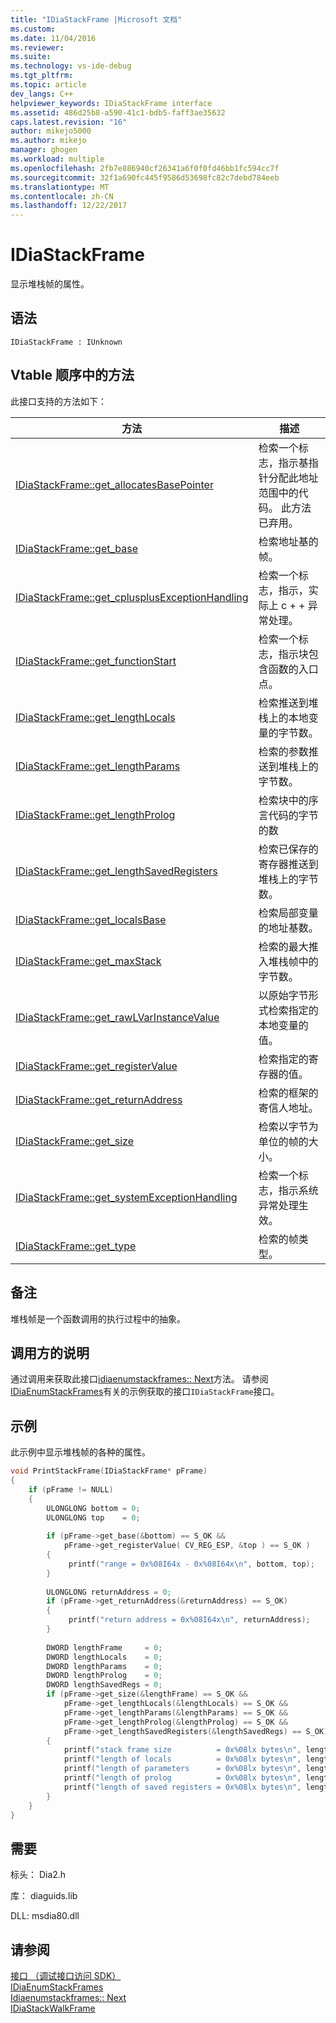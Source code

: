 ```yaml
---
title: "IDiaStackFrame |Microsoft 文档"
ms.custom: 
ms.date: 11/04/2016
ms.reviewer: 
ms.suite: 
ms.technology: vs-ide-debug
ms.tgt_pltfrm: 
ms.topic: article
dev_langs: C++
helpviewer_keywords: IDiaStackFrame interface
ms.assetid: 486d25b8-a590-41c1-bdb5-faff3ae35632
caps.latest.revision: "16"
author: mikejo5000
ms.author: mikejo
manager: ghogen
ms.workload: multiple
ms.openlocfilehash: 2fb7e886940cf26341a6f0f0fd46bb1fc594cc7f
ms.sourcegitcommit: 32f1a690fc445f9586d53698fc82c7debd784eeb
ms.translationtype: MT
ms.contentlocale: zh-CN
ms.lasthandoff: 12/22/2017
---
```

# <a name="idiastackframe"></a>IDiaStackFrame
显示堆栈帧的属性。  
  
## <a name="syntax"></a>语法  
  
```  
IDiaStackFrame : IUnknown  
```  
  
## <a name="methods-in-vtable-order"></a>Vtable 顺序中的方法  
 此接口支持的方法如下：  
  
|方法|描述|  
|------------|-----------------|  
|[IDiaStackFrame::get_allocatesBasePointer](../../debugger/debug-interface-access/idiastackframe-get-allocatesbasepointer.md)|检索一个标志，指示基指针分配此地址范围中的代码。 此方法已弃用。|  
|[IDiaStackFrame::get_base](../../debugger/debug-interface-access/idiastackframe-get-base.md)|检索地址基的帧。|  
|[IDiaStackFrame::get_cplusplusExceptionHandling](../../debugger/debug-interface-access/idiastackframe-get-cplusplusexceptionhandling.md)|检索一个标志，指示，实际上 c + + 异常处理。|  
|[IDiaStackFrame::get_functionStart](../../debugger/debug-interface-access/idiastackframe-get-functionstart.md)|检索一个标志，指示块包含函数的入口点。|  
|[IDiaStackFrame::get_lengthLocals](../../debugger/debug-interface-access/idiastackframe-get-lengthlocals.md)|检索推送到堆栈上的本地变量的字节数。|  
|[IDiaStackFrame::get_lengthParams](../../debugger/debug-interface-access/idiastackframe-get-lengthparams.md)|检索的参数推送到堆栈上的字节数。|  
|[IDiaStackFrame::get_lengthProlog](../../debugger/debug-interface-access/idiastackframe-get-lengthprolog.md)|检索块中的序言代码的字节的数|  
|[IDiaStackFrame::get_lengthSavedRegisters](../../debugger/debug-interface-access/idiastackframe-get-lengthsavedregisters.md)|检索已保存的寄存器推送到堆栈上的字节数。|  
|[IDiaStackFrame::get_localsBase](../../debugger/debug-interface-access/idiastackframe-get-localsbase.md)|检索局部变量的地址基数。|  
|[IDiaStackFrame::get_maxStack](../../debugger/debug-interface-access/idiastackframe-get-maxstack.md)|检索的最大推入堆栈帧中的字节数。|  
|[IDiaStackFrame::get_rawLVarInstanceValue](../../debugger/debug-interface-access/idiastackframe-get-rawlvarinstancevalue.md)|以原始字节形式检索指定的本地变量的值。|  
|[IDiaStackFrame::get_registerValue](../../debugger/debug-interface-access/idiastackframe-get-registervalue.md)|检索指定的寄存器的值。|  
|[IDiaStackFrame::get_returnAddress](../../debugger/debug-interface-access/idiastackframe-get-returnaddress.md)|检索的框架的寄信人地址。|  
|[IDiaStackFrame::get_size](../../debugger/debug-interface-access/idiastackframe-get-size.md)|检索以字节为单位的帧的大小。|  
|[IDiaStackFrame::get_systemExceptionHandling](../../debugger/debug-interface-access/idiastackframe-get-systemexceptionhandling.md)|检索一个标志，指示系统异常处理生效。|  
|[IDiaStackFrame::get_type](../../debugger/debug-interface-access/idiastackframe-get-type.md)|检索的帧类型。|  
  
## <a name="remarks"></a>备注  
 堆栈帧是一个函数调用的执行过程中的抽象。  
  
## <a name="notes-for-callers"></a>调用方的说明  
 通过调用来获取此接口[idiaenumstackframes:: Next](../../debugger/debug-interface-access/idiaenumstackframes-next.md)方法。 请参阅[IDiaEnumStackFrames](../../debugger/debug-interface-access/idiaenumstackframes.md)有关的示例获取的接口`IDiaStackFrame`接口。  
  
## <a name="example"></a>示例  
 此示例中显示堆栈帧的各种的属性。  
  
```C++  
void PrintStackFrame(IDiaStackFrame* pFrame)  
{  
    if (pFrame != NULL)  
    {  
        ULONGLONG bottom = 0;  
        ULONGLONG top    = 0;  
  
        if (pFrame->get_base(&bottom) == S_OK &&  
            pFrame->get_registerValue( CV_REG_ESP, &top ) == S_OK )  
        {  
             printf("range = 0x%08I64x - 0x%08I64x\n", bottom, top);  
        }  
  
        ULONGLONG returnAddress = 0;  
        if (pFrame->get_returnAddress(&returnAddress) == S_OK)  
        {  
             printf("return address = 0x%08I64x\n", returnAddress);  
        }  
  
        DWORD lengthFrame     = 0;  
        DWORD lengthLocals    = 0;  
        DWORD lengthParams    = 0;  
        DWORD lengthProlog    = 0;  
        DWORD lengthSavedRegs = 0;  
        if (pFrame->get_size(&lengthFrame) == S_OK &&  
            pFrame->get_lengthLocals(&lengthLocals) == S_OK &&  
            pFrame->get_lengthParams(&lengthParams) == S_OK &&  
            pFrame->get_lengthProlog(&lengthProlog) == S_OK &&  
            pFrame->get_lengthSavedRegisters(&lengthSavedRegs) == S_OK)  
        {  
            printf("stack frame size          = 0x%08lx bytes\n", lengthFrame);  
            printf("length of locals          = 0x%08lx bytes\n", lengthLocals);  
            printf("length of parameters      = 0x%08lx bytes\n", lengthParams);  
            printf("length of prolog          = 0x%08lx bytes\n", lengthProlog);  
            printf("length of saved registers = 0x%08lx bytes\n", lengthSavedRegs);  
        }  
    }  
}  
```  
  
## <a name="requirements"></a>需要  
 标头： Dia2.h  
  
 库： diaguids.lib  
  
 DLL: msdia80.dll  
  
## <a name="see-also"></a>请参阅  
 [接口 （调试接口访问 SDK）](../../debugger/debug-interface-access/interfaces-debug-interface-access-sdk.md)   
 [IDiaEnumStackFrames](../../debugger/debug-interface-access/idiaenumstackframes.md)   
 [Idiaenumstackframes:: Next](../../debugger/debug-interface-access/idiaenumstackframes-next.md)   
 [IDiaStackWalkFrame](../../debugger/debug-interface-access/idiastackwalkframe.md)